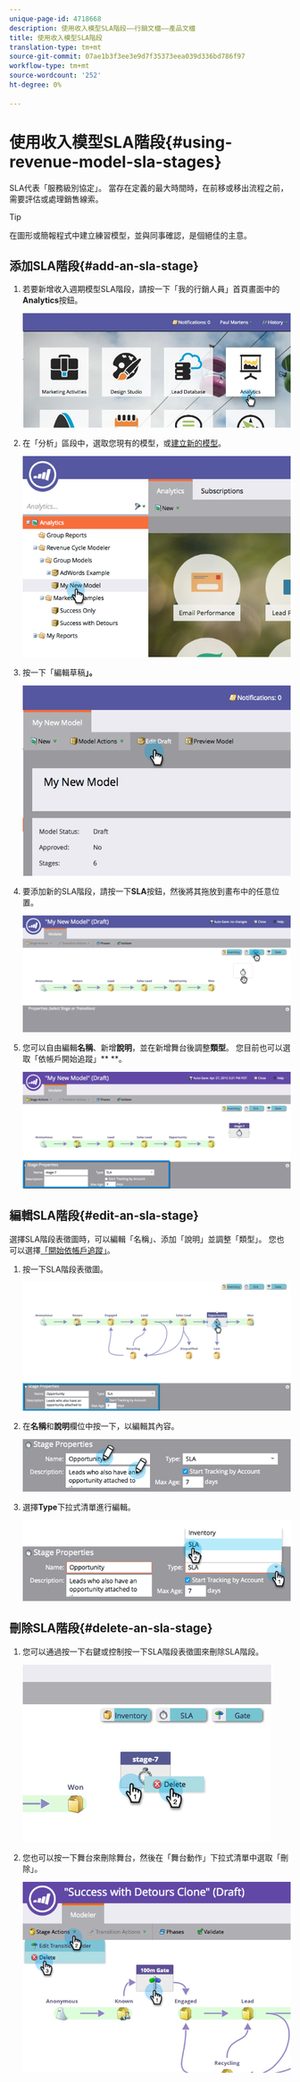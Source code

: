 ```yaml
---
unique-page-id: 4718668
description: 使用收入模型SLA階段——行銷文檔——產品文檔
title: 使用收入模型SLA階段
translation-type: tm+mt
source-git-commit: 07ae1b3f3ee3e9d7f35373eea039d336bd786f97
workflow-type: tm+mt
source-wordcount: '252'
ht-degree: 0%

---
```



# 使用收入模型SLA階段{#using-revenue-model-sla-stages}

SLA代表「服務級別協定」。 當存在定義的最大時間時，在前移或移出流程之前，需要評估或處理銷售線索。

>[!TIP]
>
>在圖形或簡報程式中建立練習模型，並與同事確認，是個絕佳的主意。

## 添加SLA階段{#add-an-sla-stage}

1. 若要新增收入週期模型SLA階段，請按一下「我的行銷人員」首頁畫面中的&#x200B;**Analytics**&#x200B;按鈕。

   ![](assets/image2015-4-27-11-3a54-3a41.png)

1. 在「分析」區段中，選取您現有的模型，或[建立新的模型](create-a-new-revenue-model.md)。

   ![](assets/image2015-4-27-15-3a6-3a30.png)

1. 按一下「編輯草稿&#x200B;**」。**

   ![](assets/image2015-4-27-12-3a10-3a49.png)

1. 要添加新的SLA階段，請按一下&#x200B;**SLA**&#x200B;按鈕，然後將其拖放到畫布中的任意位置。

   ![](assets/image2015-4-27-15-3a32-3a10.png)

1. 您可以自由編輯&#x200B;**名稱**、新增&#x200B;**說明**，並在新增舞台後調整&#x200B;**類型**。 您目前也可以選取「依帳戶開始追蹤」** [](start-tracking-by-account-in-the-revenue-modeler.md)**。

   ![](assets/image2015-4-27-17-3a0-3a39.png)

## 編輯SLA階段{#edit-an-sla-stage}

選擇SLA階段表徵圖時，可以編輯「名稱」、添加「說明」並調整「類型」。 您也可以選擇[「開始依帳戶追蹤」](start-tracking-by-account-in-the-revenue-modeler.md)。

1. 按一下SLA階段表徵圖。

   ![](assets/image2015-4-27-15-3a45-3a25.png)

1. 在&#x200B;**名稱**&#x200B;和&#x200B;**說明**&#x200B;欄位中按一下，以編輯其內容。

   ![](assets/image2015-4-27-15-3a48-3a37.png)

1. 選擇&#x200B;**Type**&#x200B;下拉式清單進行編輯。

   ![](assets/image2015-4-27-15-3a51-3a27.png)

## 刪除SLA階段{#delete-an-sla-stage}

1. 您可以通過按一下右鍵或控制按一下SLA階段表徵圖來刪除SLA階段。

   ![](assets/image2015-4-27-16-3a2-3a47.png)

1. 您也可以按一下舞台來刪除舞台，然後在「舞台動作」下拉式清單中選取「刪除」。

   ![](assets/image2015-4-27-17-3a20-3a41.png)

